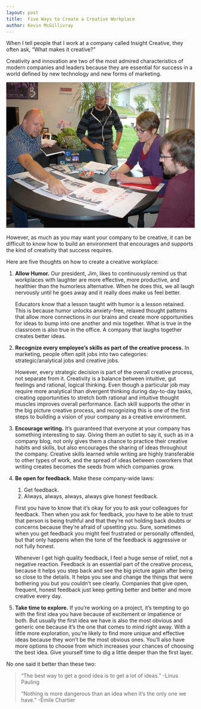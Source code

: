 ```yaml
---
layout: post
title:  Five Ways to Create a Creative Workplace
author: Kevin McGillivray
---
```


When I tell people that I work at a company called Insight Creative, they often ask, “What makes it creative?”

Creativity and innovation are two of the most admired characteristics of modern companies and leaders because they are essential for success in a world defined by new technology and new forms of marketing.

![](/img/creative-workplace.jpg)

However, as much as you may want your company to be creative, it can be difficult to know how to build an environment that encourages and supports the kind of creativity that success requires.

Here are five thoughts on how to create a creative workplace:

1. **Allow Humor.** Our president, Jim, likes to continuously remind us that workplaces with laughter are more effective, more productive, and healthier than the humorless alternative. When he does this, we all laugh nervously until he goes away and it really does make us feel better.

	Educators know that a lesson taught with humor is a lesson retained. This is because humor unlocks anxiety-free, relaxed thought patterns that allow more connections in our brains and create more opportunities for ideas to bump into one another and mix together. What is true in the classroom is also true in the office. A company that laughs together creates better ideas.

2. **Recognize every employee’s skills as part of the creative process.** In marketing, people often split jobs into two categories: strategic/analytical jobs and creative jobs.

	However, every strategic decision is part of the overall creative process, not separate from it. Creativity is a balance between intuitive, gut feelings and rational, logical thinking. Even though a particular job may require more analytical than divergent thinking during day-to-day tasks, creating opportunities to stretch both rational and intuitive thought muscles improves overall performance. Each skill supports the other in the big picture creative process, and recognizing this is one of the first steps to building a vision of your company as a creative environment.

3. **Encourage writing.** It’s guaranteed that everyone at your company has something interesting to say. Giving them an outlet to say it, such as in a company blog, not only gives them a chance to practice their creative habits and skills, but also encourages the sharing of ideas throughout the company. Creative skills learned while writing are highly transferable to other types of work, and the spread of ideas between coworkers that writing creates becomes the seeds from which companies grow.

4. **Be open for feedback.** Make these company-wide laws:

	1. Get feedback.
	2. Always, always, always, always give honest feedback.

	First you have to know that it’s okay for you to ask your colleagues for feedback. Then when you ask for feedback, you have to be able to trust that person is being truthful and that they’re not holding back doubts or concerns because they’re afraid of upsetting you. Sure, sometimes when you get feedback you might feel frustrated or personally offended, but that only happens when the tone of the feedback is aggressive or not fully honest.

	Whenever I get high quality feedback, I feel a huge sense of relief, not a negative reaction. Feedback is an essential part of the creative process, because it helps you step back and see the big picture again after being so close to the details. It helps you see and change the things that were bothering you but you couldn’t see clearly. Companies that give open, frequent, honest feedback just keep getting better and better and more creative every day.

5. **Take time to explore.** If you’re working on a project, it’s tempting to go with the first idea you have because of excitement or impatience or both. But usually the first idea we have is also the most obvious and generic one because it’s the one that comes to mind right away. With a little more exploration, you’re likely to find more unique and effective ideas because they won’t be the most obvious ones. You’ll also have more options to choose from which increases your chances of choosing the best idea. Give yourself time to dig a little deeper than the first layer.

No one said it better than these two:

>“The best way to get a good idea is to get a lot of ideas.”
>-Linus Pauling
>
>“Nothing is more dangerous than an idea when it’s the only one we have.”
>-Émile Chartier
